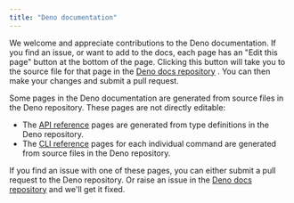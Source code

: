 ```yaml
---
title: "Deno documentation"
---
```


We welcome and appreciate contributions to the Deno documentation. If you find
an issue, or want to add to the docs, each page has an "Edit this page" button
at the bottom of the page. Clicking this button will take you to the source file
for that page in the [Deno docs repository](https://github.com/denoland/docs/) .
You can then make your changes and submit a pull request.

Some pages in the Deno documentation are generated from source files in the Deno
repository. These pages are not directly editable:

- The [API reference](/api/deno/) pages are generated from type definitions in
  the Deno repository.
- The [CLI reference](/runtime/reference/cli/) pages for each individual command
  are generated from source files in the Deno repository.

If you find an issue with one of these pages, you can either submit a pull
request to the Deno repository. Or raise an issue in the
[Deno docs repository](https://github.com/denoland/docs/issues) and we'll get it
fixed.
